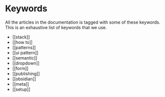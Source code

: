 # Keywords

All the articles in the documentation is tagged with some of these keywords. This is an exhaustive list of keywords that we use. 


- [[stack]]
- [[how to]]
- [[patterns]]
- [[ui pattern]]
- [[semantic]]
- [[dropdown]]
- [[form]]
- [[publishing]]
- [[obsidian]]
- [[meta]]
- [[setup]]

